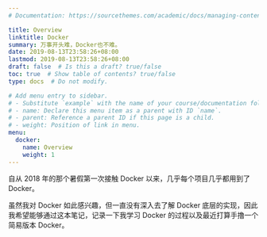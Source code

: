 ```yaml
---
# Documentation: https://sourcethemes.com/academic/docs/managing-content/

title: Overview
linktitle: Docker
summary: 万事开头难，Docker也不难。
date: 2019-08-13T23:58:26+08:00
lastmod: 2019-08-13T23:58:26+08:00
draft: false  # Is this a draft? true/false
toc: true  # Show table of contents? true/false
type: docs  # Do not modify.

# Add menu entry to sidebar.
# - Substitute `example` with the name of your course/documentation folder.
# - name: Declare this menu item as a parent with ID `name`.
# - parent: Reference a parent ID if this page is a child.
# - weight: Position of link in menu.
menu:
  docker:
    name: Overview
    weight: 1
---
```


自从 2018 年的那个暑假第一次接触 Docker 以来，几乎每个项目几乎都用到了 Docker。

虽然我对 Docker 如此感兴趣，但一直没有深入去了解 Docker 底层的实现，因此我希望能够通过这本笔记，记录一下我学习 Docker 的过程以及最近打算手撸一个简易版本 Docker。
